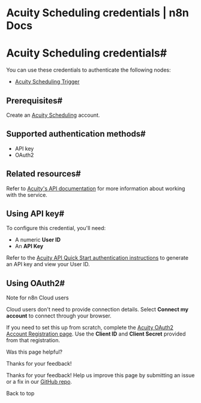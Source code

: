 # Acuity Scheduling credentials | n8n Docs

[ ](https://github.com/n8n-io/n8n-docs/edit/main/docs/integrations/builtin/credentials/acuityscheduling.md "Edit this page")

# Acuity Scheduling credentials#

You can use these credentials to authenticate the following nodes:

  * [Acuity Scheduling Trigger](../../trigger-nodes/n8n-nodes-base.acuityschedulingtrigger/)

## Prerequisites#

Create an [Acuity Scheduling](https://acuityscheduling.com/) account.

## Supported authentication methods#

  * API key
  * OAuth2

## Related resources#

Refer to [Acuity's API documentation](https://developers.acuityscheduling.com/reference/quick-start) for more information about working with the service.

## Using API key#

To configure this credential, you'll need:

  * A numeric **User ID**
  * An **API Key**

Refer to the [Acuity API Quick Start authentication instructions](https://developers.acuityscheduling.com/reference/quick-start#authentication) to generate an API key and view your User ID.

## Using OAuth2#

Note for n8n Cloud users

Cloud users don't need to provide connection details. Select **Connect my account** to connect through your browser.

If you need to set this up from scratch, complete the [Acuity OAuth2 Account Registration page](https://acuityscheduling.com/oauth2/register). Use the **Client ID** and **Client Secret** provided from that registration.

Was this page helpful? 

Thanks for your feedback! 

Thanks for your feedback! Help us improve this page by submitting an issue or a fix in our [GitHub repo](https://github.com/n8n-io/n8n-docs). 

Back to top